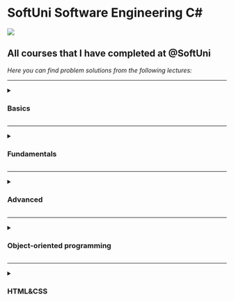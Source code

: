 # SoftUni Software Engineering C#
<img src="https://capsule-render.vercel.app/api?type=waving&color=0:552586,100:a82da8&height=300&section=header&text=SoftUni&fontSize=90&fontAlignY=25&desc=Courses&descSize=60&descAlignY=50"/>

<h2>All courses that I have completed at @SoftUni</h2>

<em>Here you can find problem solutions from the following lectures:</em>
***
<details>
<summary><h3> Basics </summary>

1. [**First Steps In Coding**](https://github.com/viktordanchev/SoftUni/tree/main/CSharp/01.Basics/01.FirstStepsInCoding)
2. [**Conditional Statements**](https://github.com/viktordanchev/SoftUni/tree/main/CSharp/01.Basics/02.ConditionalStatements)
3. [**Nested Conditional Statements**](https://github.com/viktordanchev/SoftUni/tree/main/CSharp/01.Basics/03.%20Conditional%20Statements%20Advanced)
4. [**For Loop**](https://github.com/viktordanchev/SoftUni/tree/main/CSharp/01.Basics/04.ForLoops)
5. [**While Loop**](https://github.com/viktordanchev/SoftUni/tree/main/CSharp/01.Basics/05.WhileLoops)
6. [**Nested Loops**](https://github.com/viktordanchev/SoftUni/tree/main/CSharp/01.Basics/06.NestedLoops)
7. [**Final Exam**](https://github.com/viktordanchev/SoftUni/tree/main/CSharp/01.Basics/FinalExam)
 </details>
 
***
 <details>
 <summary><h3> Fundamentals </summary>

1. [**Basic Syntax, Conditional Statements and Loops**](https://github.com/viktordanchev/SoftUni/tree/main/CSharp/02.Fundamentals/01.Basics)
2. [**Data Types and Variables**](https://github.com/viktordanchev/SoftUni/tree/main/CSharp/02.Fundamentals/02.DataTypesAndVariables)
3. [**Arrays**](https://github.com/viktordanchev/SoftUni/tree/main/CSharp/02.Fundamentals/03.Arrays)
4. [**Methods**](https://github.com/viktordanchev/SoftUni/tree/main/CSharp/02.Fundamentals/04.Methods)
5. [**Lists**](https://github.com/viktordanchev/SoftUni/tree/main/CSharp/02.Fundamentals/05.Lists)  
6. [**Objects and Classes**](https://github.com/viktordanchev/SoftUni/tree/main/CSharp/02.Fundamentals/06.ObjectsAndClasses)
7. [**Associative Arrays**](https://github.com/viktordanchev/SoftUni/tree/main/CSharp/02.Fundamentals/07.AssociativeArrays)  
8. [**Text Processing**](https://github.com/viktordanchev/SoftUni/tree/main/CSharp/02.Fundamentals/08.TextProcessing)
9. [**Regular Expressions**](https://github.com/viktordanchev/SoftUni/tree/main/CSharp/02.Fundamentals/09.RegularExpressions)
10. [**Exam Preparation**](https://github.com/viktordanchev/SoftUni/tree/main/CSharp/02.Fundamentals/ExamPreparation)
11. [**Final Exam**](https://github.com/viktordanchev/SoftUni/tree/main/CSharp/02.Fundamentals/FinalExam)
  </details>
  
***
 <details>
 <summary><h3> Advanced </summary>

1. [**Stacks and Queues**](https://github.com/viktordanchev/SoftUni/tree/main/CSharp/03.Advanced/01.StacksAndQueues)
2. [**Multidimentional Arrays**](https://github.com/viktordanchev/SoftUni/tree/main/CSharp/03.Advanced/02.MultidimensionalArrays)
3. [**Sets and Dictionaries**](https://github.com/viktordanchev/SoftUni/tree/main/CSharp/03.Advanced/03.SetsAndDictionariesAdvanced)
4. [**Streams, Files and Directories**](https://github.com/viktordanchev/Softuni/tree/main/CSharp/03.Advanced/04.%20Streams%2C%20Files%20and%20Directories)
5. [**Functional Programming**](https://github.com/viktordanchev/SoftUni/tree/main/CSharp/03.Advanced/05.FunctionalProgramming)
6. [**Defining Classes**](https://github.com/viktordanchev/SoftUni/tree/main/CSharp/03.Advanced/06.DefiningClasses)
7. [**Generics**](https://github.com/viktordanchev/SoftUni/tree/main/CSharp/03.Advanced/07.Generics) 
8. [**Exam Preparation**](https://github.com/viktordanchev/SoftUni/tree/main/CSharp/03.Advanced/ExamPreparation)
9. [**Final Exam**](https://github.com/viktordanchev/SoftUni/tree/main/CSharp/03.Advanced/FinalExam)
  </details>
  
***
<details>
<summary><h3> Object-oriented programming </summary>

1. [**Inheritance**](https://github.com/viktordanchev/SoftUni/tree/main/CSharp/04.OOP/01.Inheritance)
2. [**Encapsulation**](https://github.com/viktordanchev/SoftUni/tree/main/CSharp/04.OOP/02.Encapsulation)
3. [**Interfaces and Abstraction**](https://github.com/viktordanchev/SoftUni/tree/main/CSharp/04.OOP/03.InterfacesAndAbstraction)
4. [**Polymorphism**](https://github.com/viktordanchev/SoftUni/tree/main/CSharp/04.OOP/04.Polymorphism)
5. [**Exception Handling**](https://github.com/viktordanchev/SoftUni/tree/main/CSharp/04.OOP/05.ExceptionsAndErrorHandling)
6. [**Reflection and Attributes**](https://github.com/viktordanchev/SoftUni/tree/main/CSharp/04.OOP/06.ReflectionAndAttributes)
7. [**Unit Testing**](https://github.com/viktordanchev/SoftUni/tree/main/CSharp/04.OOP/07.UnitTesting)
8. [**Exam Preparation**](https://github.com/viktordanchev/SoftUni/tree/main/CSharp/04.OOP/ExamPreparation)
9. [**Final Exam**](https://github.com/viktordanchev/SoftUni/tree/main/CSharp/04.OOP/FinalExam)
 </details>

***
<details>
<summary><h3> HTML&CSS </summary>

1. [**Introduction to HTML & CSS**](https://github.com/viktordanchev/SoftUni/tree/main/HTML%26CSS/01.Introduction%D0%A2oHTML%D0%90ndCSS)
2. [**HTML Structure**](https://github.com/viktordanchev/SoftUni/tree/main/HTML%26CSS/02.HTMLStructure)
3. [**CSS & Typography**](https://github.com/viktordanchev/SoftUni/tree/main/HTML%26CSS/03.CSS%26Typography)
4. [**CSS Box Model**](https://github.com/viktordanchev/SoftUni/tree/main/HTML%26CSS/04.CSSBoxModel)
5. [**Flexbox**](https://github.com/viktordanchev/SoftUni/tree/main/HTML%26CSS/05.Flexbox)
6. [**Position & Grid**](https://github.com/viktordanchev/SoftUni/tree/main/HTML%26CSS/06.PositionAndGrid)
7. [**Media Queries**](https://github.com/viktordanchev/SoftUni/tree/main/HTML%26CSS/07.MediaQueries)
8. [**Exam Preparation**](https://github.com/viktordanchev/SoftUni/tree/main/HTML%26CSS/ExamPreparation)
9. [**Final Exam**](https://github.com/viktordanchev/SoftUni/tree/main/HTML%26CSS/FinalExam)
 </details>

